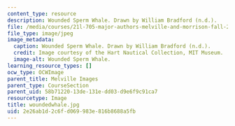 ```yaml
---
content_type: resource
description: Wounded Sperm Whale. Drawn by William Bradford (n.d.).
file: /media/courses/21l-705-major-authors-melville-and-morrison-fall-2003/2e26ab1d2c6fd069983e816b8688a5fb_woundedwhale.jpg
file_type: image/jpeg
image_metadata:
  caption: Wounded Sperm Whale. Drawn by William Bradford (n.d.).
  credit: Image courtesy of the Hart Nautical Collection, MIT Museum.
  image-alt: Wounded Sperm Whale.
learning_resource_types: []
ocw_type: OCWImage
parent_title: Melville Images
parent_type: CourseSection
parent_uid: 58b71220-13de-131e-dd03-d9e6f9c91ca7
resourcetype: Image
title: woundedwhale.jpg
uid: 2e26ab1d-2c6f-d069-983e-816b8688a5fb
---
```

